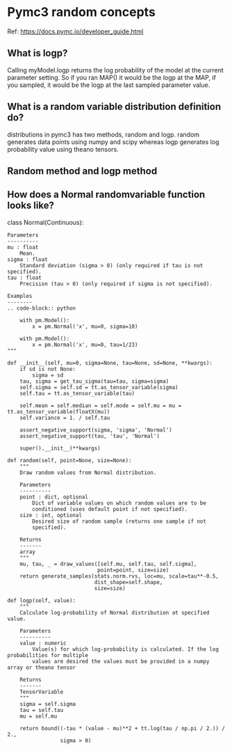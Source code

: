# Pymc3 random concepts
Ref: https://docs.pymc.io/developer_guide.html

What is logp?
-----
Calling myModel.logp returns the log probability of the model at the current parameter setting. So if you ran MAP() it would be the logp at the MAP, if you sampled, it would be the logp at the last sampled parameter value.

What is a random variable distribution definition do?
------
distributions in pymc3 has two methods, random and logp. random generates data points using numpy and scipy whereas logp generates log probability value using theano tensors. 

Random method and logp method
-------



How does a Normal randomvariable function looks like?
-------

class Normal(Continuous):

    Parameters
    ----------
    mu : float
        Mean.
    sigma : float
        Standard deviation (sigma > 0) (only required if tau is not specified).
    tau : float
        Precision (tau > 0) (only required if sigma is not specified).

    Examples
    --------
    .. code-block:: python

        with pm.Model():
            x = pm.Normal('x', mu=0, sigma=10)

        with pm.Model():
            x = pm.Normal('x', mu=0, tau=1/23)
    """

    def __init__(self, mu=0, sigma=None, tau=None, sd=None, **kwargs):
        if sd is not None:
            sigma = sd
        tau, sigma = get_tau_sigma(tau=tau, sigma=sigma)
        self.sigma = self.sd = tt.as_tensor_variable(sigma)
        self.tau = tt.as_tensor_variable(tau)

        self.mean = self.median = self.mode = self.mu = mu = tt.as_tensor_variable(floatX(mu))
        self.variance = 1. / self.tau

        assert_negative_support(sigma, 'sigma', 'Normal')
        assert_negative_support(tau, 'tau', 'Normal')

        super().__init__(**kwargs)

    def random(self, point=None, size=None):
        """
        Draw random values from Normal distribution.

        Parameters
        ----------
        point : dict, optional
            Dict of variable values on which random values are to be
            conditioned (uses default point if not specified).
        size : int, optional
            Desired size of random sample (returns one sample if not
            specified).

        Returns
        -------
        array
        """
        mu, tau, _ = draw_values([self.mu, self.tau, self.sigma],
                                 point=point, size=size)
        return generate_samples(stats.norm.rvs, loc=mu, scale=tau**-0.5,
                                dist_shape=self.shape,
                                size=size)

    def logp(self, value):
        """
        Calculate log-probability of Normal distribution at specified value.

        Parameters
        ----------
        value : numeric
            Value(s) for which log-probability is calculated. If the log probabilities for multiple
            values are desired the values must be provided in a numpy array or theano tensor

        Returns
        -------
        TensorVariable
        """
        sigma = self.sigma
        tau = self.tau
        mu = self.mu

        return bound((-tau * (value - mu)**2 + tt.log(tau / np.pi / 2.)) / 2.,
                     sigma > 0)